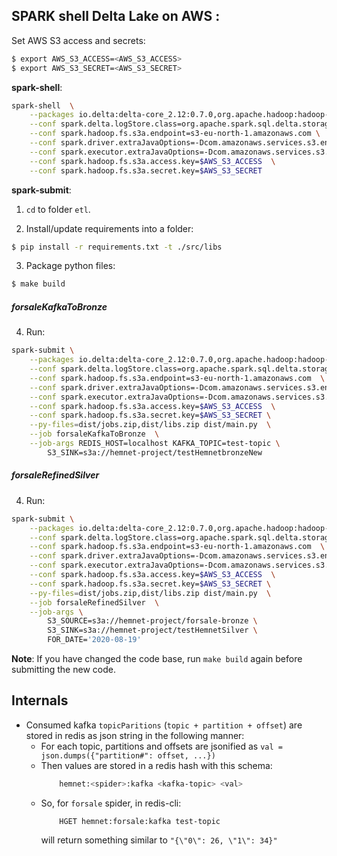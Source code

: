 ## SPARK shell Delta Lake on AWS :
Set AWS S3 access and secrets:
```bash
$ export AWS_S3_ACCESS=<AWS_S3_ACCESS>
$ export AWS_S3_SECRET=<AWS_S3_SECRET>
```

__spark-shell__:
```bash
spark-shell  \
	--packages io.delta:delta-core_2.12:0.7.0,org.apache.hadoop:hadoop-aws:2.7.7,org.apache.spark:spark-sql-kafka-0-10_2.12:3.0.0  \
	--conf spark.delta.logStore.class=org.apache.spark.sql.delta.storage.S3SingleDriverLogStore  \
	--conf spark.hadoop.fs.s3a.endpoint=s3-eu-north-1.amazonaws.com \
	--conf spark.driver.extraJavaOptions=-Dcom.amazonaws.services.s3.enableV4=true \
	--conf spark.executor.extraJavaOptions=-Dcom.amazonaws.services.s3.enableV4=true \
	--conf spark.hadoop.fs.s3a.access.key=$AWS_S3_ACCESS  \
	--conf spark.hadoop.fs.s3a.secret.key=$AWS_S3_SECRET
```

__spark-submit__:
1. `cd` to folder `etl`.

2. Install/update requirements into a folder:
```bash
$ pip install -r requirements.txt -t ./src/libs
```

3. Package python files:
```bash
$ make build
```

##### forsaleKafkaToBronze

4. Run:
```bash
spark-submit \
	--packages io.delta:delta-core_2.12:0.7.0,org.apache.hadoop:hadoop-aws:2.7.7,org.apache.spark:spark-sql-kafka-0-10_2.12:3.0.0  \
	--conf spark.delta.logStore.class=org.apache.spark.sql.delta.storage.S3SingleDriverLogStore  \
	--conf spark.hadoop.fs.s3a.endpoint=s3-eu-north-1.amazonaws.com  \
	--conf spark.driver.extraJavaOptions=-Dcom.amazonaws.services.s3.enableV4=true  \
	--conf spark.executor.extraJavaOptions=-Dcom.amazonaws.services.s3.enableV4=true  \
	--conf spark.hadoop.fs.s3a.access.key=$AWS_S3_ACCESS  \
	--conf spark.hadoop.fs.s3a.secret.key=$AWS_S3_SECRET \
	--py-files=dist/jobs.zip,dist/libs.zip dist/main.py  \
	--job forsaleKafkaToBronze  \
	--job-args REDIS_HOST=localhost KAFKA_TOPIC=test-topic \
		S3_SINK=s3a://hemnet-project/testHemnetbronzeNew
```

##### forsaleRefinedSilver

4. Run:
```bash
spark-submit \
	--packages io.delta:delta-core_2.12:0.7.0,org.apache.hadoop:hadoop-aws:2.7.7,org.apache.spark:spark-sql-kafka-0-10_2.12:3.0.0  \
	--conf spark.delta.logStore.class=org.apache.spark.sql.delta.storage.S3SingleDriverLogStore  \
	--conf spark.hadoop.fs.s3a.endpoint=s3-eu-north-1.amazonaws.com  \
	--conf spark.driver.extraJavaOptions=-Dcom.amazonaws.services.s3.enableV4=true  \
	--conf spark.executor.extraJavaOptions=-Dcom.amazonaws.services.s3.enableV4=true  \
	--conf spark.hadoop.fs.s3a.access.key=$AWS_S3_ACCESS  \
	--conf spark.hadoop.fs.s3a.secret.key=$AWS_S3_SECRET \
	--py-files=dist/jobs.zip,dist/libs.zip dist/main.py  \
	--job forsaleRefinedSilver  \
	--job-args \
		S3_SOURCE=s3a://hemnet-project/forsale-bronze \
		S3_SINK=s3a://hemnet-project/testHemnetSilver \
		FOR_DATE='2020-08-19'
```
__Note__: If you have changed the code base, run `make build` again before submitting the new code.

## Internals
* Consumed kafka `topicParitions` (`topic + partition + offset`) are stored in redis as json string in the following manner:
	- For each topic, partitions and offsets are jsonified as `val = json.dumps({"partition#": offset, ...})`
	- Then values are stored in a redis hash with this schema:
    	```bash
    		hemnet:<spider>:kafka <kafka-topic> <val>
    	```
	- So, for `forsale` spider, in redis-cli:
    	```
    		HGET hemnet:forsale:kafka test-topic
    	```
	    will return something similar to `"{\"0\": 26, \"1\": 34}"`
